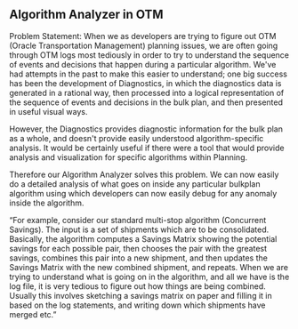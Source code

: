 ## Algorithm Analyzer in OTM

Problem Statement:
When we as developers are trying to figure out OTM (Oracle Transportation Management) planning issues, we are often going through OTM logs most tediously in order to try to understand the sequence of events and decisions that happen during a particular algorithm.  We've had attempts in the past to make this easier to understand; one big success has been the development of Diagnostics, in which the diagnostics data is generated in a rational way, then processed into a logical representation of the sequence of events and decisions in the bulk plan, and then presented in useful visual ways.

However, the Diagnostics provides diagnostic information for the bulk plan as a whole, and doesn't provide easily understood algorithm-specific analysis.  It would be certainly useful if there were a tool that would provide analysis and visualization for specific algorithms within Planning.

Therefore our Algorithm Analyzer solves this problem. We can now easily do a detailed analysis of what goes on inside any particular bulkplan algorithm using which developers can now easily debug for any anomaly inside the algorithm. 

“For example, consider our standard multi-stop algorithm (Concurrent Savings).  The input is a set of shipments which are to be consolidated.  Basically, the algorithm computes a Savings Matrix showing the potential savings for each possible pair, then chooses the pair with the greatest savings, combines this pair into a new shipment, and then updates the Savings Matrix with the new combined shipment, and repeats.  When we are trying to understand what is going on in the algorithm, and all we have is the log file, it is very tedious to figure out how things are being combined.  Usually this involves sketching a savings matrix on paper and filling it in based on the log statements, and writing down which shipments have merged etc.”
